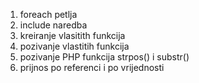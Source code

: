 1. foreach petlja
2. include naredba
3. kreiranje vlasitith funkcija
4. pozivanje vlastitih funkcija
5. pozivanje PHP funkcija strpos() i substr()
6. prijnos po referenci i po vrijednosti

